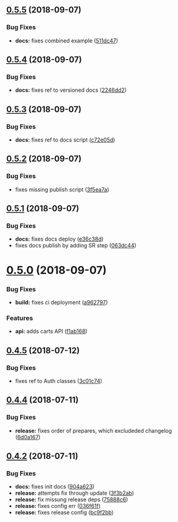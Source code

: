 ## [0.5.5](https://github.com/tillhub/tillhub-sdk-node/compare/v0.5.4...v0.5.5) (2018-09-07)


### Bug Fixes

* **docs:** fixes combined example ([511dc47](https://github.com/tillhub/tillhub-sdk-node/commit/511dc47))

## [0.5.4](https://github.com/tillhub/tillhub-sdk-node/compare/v0.5.3...v0.5.4) (2018-09-07)


### Bug Fixes

* **docs:** fixes ref to versioned docs ([2246dd2](https://github.com/tillhub/tillhub-sdk-node/commit/2246dd2))

## [0.5.3](https://github.com/tillhub/tillhub-sdk-node/compare/v0.5.2...v0.5.3) (2018-09-07)


### Bug Fixes

* **docs:** fixes ref to docs script ([c72e05d](https://github.com/tillhub/tillhub-sdk-node/commit/c72e05d))

## [0.5.2](https://github.com/tillhub/tillhub-sdk-node/compare/v0.5.1...v0.5.2) (2018-09-07)


### Bug Fixes

* fixes missing publish script ([3f5ea7a](https://github.com/tillhub/tillhub-sdk-node/commit/3f5ea7a))

## [0.5.1](https://github.com/tillhub/tillhub-sdk-node/compare/v0.5.0...v0.5.1) (2018-09-07)


### Bug Fixes

* **docs:** fixes docs deploy ([e36c38d](https://github.com/tillhub/tillhub-sdk-node/commit/e36c38d))
* fixes docs publish by adding SR step ([063dc44](https://github.com/tillhub/tillhub-sdk-node/commit/063dc44))

# [0.5.0](https://github.com/tillhub/tillhub-sdk-node/compare/v0.4.5...v0.5.0) (2018-09-07)


### Bug Fixes

* **build:** fixes ci deployment ([a962797](https://github.com/tillhub/tillhub-sdk-node/commit/a962797))


### Features

* **api:** adds carts API ([f1ab168](https://github.com/tillhub/tillhub-sdk-node/commit/f1ab168))

## [0.4.5](https://github.com/tillhub/tillhub-sdk-node/compare/v0.4.4...v0.4.5) (2018-07-12)


### Bug Fixes

* fixes ref to Auth classes ([3c01c74](https://github.com/tillhub/tillhub-sdk-node/commit/3c01c74))

## [0.4.4](https://github.com/tillhub/tillhub-sdk-node/compare/v0.4.3...v0.4.4) (2018-07-11)


### Bug Fixes

* **release:** fixes order of prepares, which excludeded changelog ([6d0a167](https://github.com/tillhub/tillhub-sdk-node/commit/6d0a167))

## [0.4.2](https://github.com/tillhub/tillhub-sdk-node/compare/v0.4.1...v0.4.2) (2018-07-11)


### Bug Fixes

* **docs:** fixes init docs ([904a623](https://github.com/tillhub/tillhub-sdk-node/commit/904a623))
* **release:** attempts fix through update ([3f3b2ab](https://github.com/tillhub/tillhub-sdk-node/commit/3f3b2ab))
* **release:** fix missung release deps ([75888c6](https://github.com/tillhub/tillhub-sdk-node/commit/75888c6))
* **release:** fixes config err ([036f61f](https://github.com/tillhub/tillhub-sdk-node/commit/036f61f))
* **release:** fixes release config ([bc9f2bb](https://github.com/tillhub/tillhub-sdk-node/commit/bc9f2bb))
